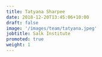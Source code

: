 ```yaml
---
title: Tatyana Sharpee
date: 2018-12-20T13:45:06+10:00
draft: false
image: '/images/team/tatyana.jpeg'
jobtitle: Salk Institute
promoted: true
weight: 1
---
```


